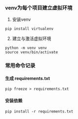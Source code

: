 ### venv为每个项目建立虚拟环境

1. 安装venv

```shell
pip install virtualenv
```

2. 建立与激活虚拟环境

```
python -m venv venv
source venv/bin/activate
```

### 常用命令记录

#### 生成 requirements.txt

`pip freeze > requirements.txt`

#### 安装依赖

`pip install -r requirements.txt`

